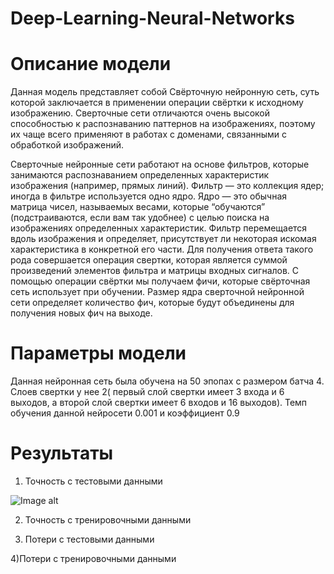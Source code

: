 # Deep-Learning-Neural-Networks
# Описание модели
Данная модель представляет собой Свёрточную нейронную сеть, суть которой заключается в применении операции свёртки к исходному изображению. Сверточные сети отличаются очень высокой способностью к распознаванию паттернов на изображениях, поэтому их чаще всего применяют в работах с доменами, связанными с обработкой изображений.

Сверточные нейронные сети работают на основе фильтров, которые занимаются распознаванием определенных характеристик изображения (например, прямых линий). Фильтр — это коллекция ядер; иногда в фильтре используется одно ядро. Ядро — это обычная матрица чисел, называемых весами, которые “обучаются” (подстраиваются, если вам так удобнее) с целью поиска на изображениях определенных характеристик. Фильтр перемещается вдоль изображения и определяет, присутствует ли некоторая искомая характеристика в конкретной его части. Для получения ответа такого рода совершается операция свертки, которая является суммой произведений элементов фильтра и матрицы входных сигналов. С помощью операции свёртки мы получаем фичи, которые свёрточная сеть использует при обучении. Размер ядра сверточной нейронной сети определяет количество фич, которые будут объединены для получения новых фич на выходе.

# Параметры модели
Данная нейронная сеть была обучена на 50 эпопах с размером батча 4. Слоев свертки у нее 2( первый слой свертки имеет 3 входа и 6 выходов, а второй слой свертки имеет 6 входов и 16 выходов). Темп обучения данной нейросети 0.001 и коэффициент 0.9 
# Результаты 
1) Точность с тестовыми данными 

![Image alt](https://github.com/{AlexandrSemenovich}/{Deep-Learning-Neural-Networks}/raw/{master}/{https://github.com/AlexandrSemenovich/Deep-Learning-Neural-Networks/blob/master/%D0%93%D1%80%D0%B0%D1%84%D0%B8%D0%BA%D0%B8/%D0%90%D0%BA%D0%BA%D1%83%D1%80%D0%B0%D1%82%D0%BD%D0%BE%D1%81%D1%82%D1%8C%20%D1%82%D0%B5%D1%81%D1%82%20%D0%B4%D0%B0%D0%BD%D0%BD%D1%8B%D0%B5.png}/image.png)

2) Точность с тренировочными данными 



3) Потери с тестовыми данными



4)Потери с тренировочными данными
